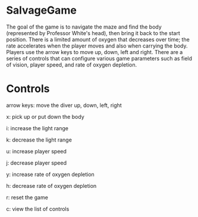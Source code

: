 # SalvageGame

The goal of the game is to navigate the maze and find the body (represented by Professor White's head), then bring it back to the start position. There is a limited amount of oxygen that decreases over time; the rate accelerates when the player moves and also when carrying the body. Players use the arrow keys to move up, down, left and right. There are a series of controls that can configure various game parameters such as field of vision, player speed, and rate of oxygen depletion.

# Controls

arrow keys: move the diver up, down, left, right

x: pick up or put down the body

i: increase the light range

k: decrease the light range

u: increase player speed

j: decrease player speed

y: increase rate of oxygen depletion

h: decrease rate of oxygen depletion

r: reset the game

c: view the list of controls
